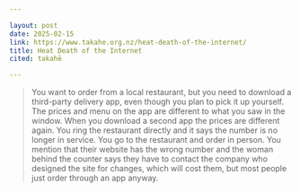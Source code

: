 ```yaml
---

layout: post
date: 2025-02-15
link: https://www.takahe.org.nz/heat-death-of-the-internet/
title: Heat Death of the Internet
cited: takahē

---
```


> You want to order from a local restaurant, but you need to download a third-party delivery app, even though you plan to pick it up yourself. The prices and menu on the app are different to what you saw in the window. When you download a second app the prices are different again. You ring the restaurant directly and it says the number is no longer in service. You go to the restaurant and order in person. You mention that their website has the wrong number and the woman behind the counter says they have to contact the company who designed the site for changes, which will cost them, but most people just order through an app anyway.
